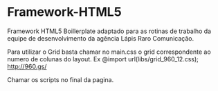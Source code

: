 Framework-HTML5
===============

Framework HTML5 Boillerplate adaptado para as rotinas de trabalho da equipe de desenvolvimento da agência Lápis Raro Comunicação.

Para utilizar o Grid basta chamar no main.css o grid correspondente ao numero de colunas do layout.
Ex @import url(libs/grid_960_12.css);
http://960.gs/

Chamar os scripts no final da pagina.




